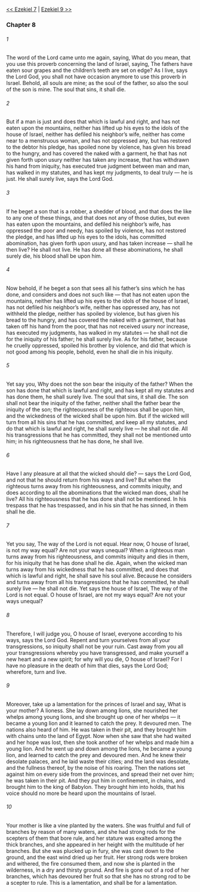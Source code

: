 [<< Ezekiel 7](Ezekiel%207.md)  |  [Ezekiel 9 >>](Ezekiel%209.md)

### Chapter 8
###### 1
The word of the Lord came unto me again, saying, What do you mean, that you use this proverb concerning the land of Israel, saying, The fathers have eaten sour grapes and the children’s teeth are set on edge? As I live, says the Lord God, you shall not have occasion anymore to use this proverb in Israel. Behold, all souls are mine; as the soul of the father, so also the soul of the son is mine. The soul that sins, it shall die.

###### 2
But if a man is just and does that which is lawful and right, and has not eaten upon the mountains, neither has lifted up his eyes to the idols of the house of Israel, neither has defiled his neighbor’s wife, neither has come near to a menstruous woman, and has not oppressed any, but has restored to the debtor his pledge, has spoiled none by violence, has given his bread to the hungry, and has covered the naked with a garment, he that has not given forth upon usury neither has taken any increase, that has withdrawn his hand from iniquity, has executed true judgment between man and man, has walked in my statutes, and has kept my judgments, to deal truly — he is just. He shall surely live, says the Lord God.

###### 3
If he beget a son that is a robber, a shedder of blood, and that does the like to any one of these things, and that does not any of those duties, but even has eaten upon the mountains, and defiled his neighbor’s wife, has oppressed the poor and needy, has spoiled by violence, has not restored the pledge, and has lifted up his eyes to the idols, has committed abomination, has given forth upon usury, and has taken increase — shall he then live? He shall not live. He has done all these abominations, he shall surely die, his blood shall be upon him.

###### 4
Now behold, if he beget a son that sees all his father’s sins which he has done, and considers and does not such like — that has not eaten upon the mountains, neither has lifted up his eyes to the idols of the house of Israel, has not defiled his neighbor’s wife, neither has oppressed any, has not withheld the pledge, neither has spoiled by violence, but has given his bread to the hungry, and has covered the naked with a garment, that has taken off his hand from the poor, that has not received usury nor increase, has executed my judgments, has walked in my statutes — he shall not die for the iniquity of his father; he shall surely live. As for his father, because he cruelly oppressed, spoiled his brother by violence, and did that which is not good among his people, behold, even he shall die in his iniquity.

###### 5
Yet say you, Why does not the son bear the iniquity of the father? When the son has done that which is lawful and right, and has kept all my statutes and has done them, he shall surely live. The soul that sins, it shall die. The son shall not bear the iniquity of the father, neither shall the father bear the iniquity of the son; the righteousness of the righteous shall be upon him, and the wickedness of the wicked shall be upon him. But if the wicked will turn from all his sins that he has committed, and keep all my statutes, and do that which is lawful and right, he shall surely live — he shall not die. All his transgressions that he has committed, they shall not be mentioned unto him; in his righteousness that he has done, he shall live.

###### 6
Have I any pleasure at all that the wicked should die? — says the Lord God, and not that he should return from his ways and live? But when the righteous turns away from his righteousness, and commits iniquity, and does according to all the abominations that the wicked man does, shall he live? All his righteousness that he has done shall not be mentioned. In his trespass that he has trespassed, and in his sin that he has sinned, in them shall he die.

###### 7
Yet you say, The way of the Lord is not equal. Hear now, O house of Israel, is not my way equal? Are not your ways unequal? When a righteous man turns away from his righteousness, and commits iniquity and dies in them, for his iniquity that he has done shall he die. Again, when the wicked man turns away from his wickedness that he has committed, and does that which is lawful and right, he shall save his soul alive. Because he considers and turns away from all his transgressions that he has committed, he shall surely live — he shall not die. Yet says the house of Israel, The way of the Lord is not equal. O house of Israel, are not my ways equal? Are not your ways unequal?

###### 8
Therefore, I will judge you, O house of Israel, everyone according to his ways, says the Lord God. Repent and turn yourselves from all your transgressions, so iniquity shall not be your ruin. Cast away from you all your transgressions whereby you have transgressed, and make yourself a new heart and a new spirit; for why will you die, O house of Israel? For I have no pleasure in the death of him that dies, says the Lord God; wherefore, turn and live.

###### 9
Moreover, take up a lamentation for the princes of Israel and say, What is your mother? A lioness. She lay down among lions, she nourished her whelps among young lions, and she brought up one of her whelps — it became a young lion and it learned to catch the prey. It devoured men. The nations also heard of him. He was taken in their pit, and they brought him with chains unto the land of Egypt. Now when she saw that she had waited and her hope was lost, then she took another of her whelps and made him a young lion. And he went up and down among the lions, he became a young lion, and learned to catch the prey and devoured men. And he knew their desolate palaces, and he laid waste their cities; and the land was desolate, and the fullness thereof, by the noise of his roaring. Then the nations set against him on every side from the provinces, and spread their net over him; he was taken in their pit. And they put him in confinement, in chains, and brought him to the king of Babylon. They brought him into holds, that his voice should no more be heard upon the mountains of Israel.

###### 10
Your mother is like a vine planted by the waters. She was fruitful and full of branches by reason of many waters, and she had strong rods for the scepters of them that bore rule, and her stature was exalted among the thick branches, and she appeared in her height with the multitude of her branches. But she was plucked up in fury, she was cast down to the ground, and the east wind dried up her fruit. Her strong rods were broken and withered, the fire consumed them, and now she is planted in the wilderness, in a dry and thirsty ground. And fire is gone out of a rod of her branches, which has devoured her fruit so that she has no strong rod to be a scepter to rule. This is a lamentation, and shall be for a lamentation.